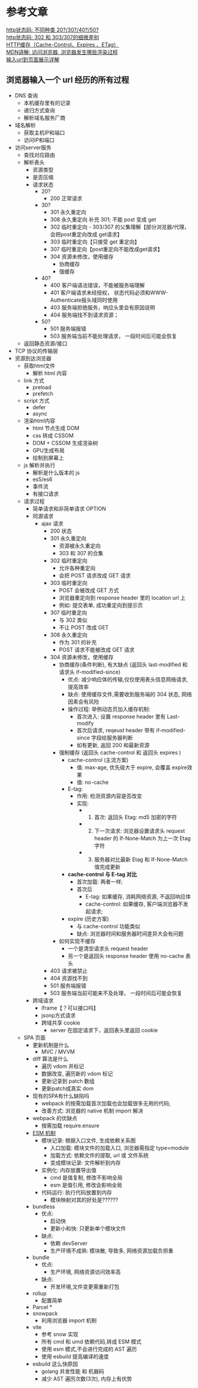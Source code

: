 # 参考文章
[http状态码: 不同种类 20?/30?/40?/50?](https://hit-alibaba.github.io/interview/basic/network/HTTP.html)  
[http状态码: 302 和 303/307的细微差别](https://zhuanlan.zhihu.com/p/60669395)   
[HTTP缓存（Cache-Control、Expires 、ETag）](https://cloud.tencent.com/developer/article/1359915)  
[MDN讲解: 访问浏览器, 浏览器发生哪些渲染过程](渲染页面：浏览器的工作原理)  
[输入url到页面展示详解](https://juejin.cn/post/6931210669991821326)

## 浏览器输入一个 url 经历的所有过程
* DNS 查询
  * 本机缓存里有的记录
  * 递归方式查询
  * 解析域名服务厂商
* 域名解析
  * 获取主机IP和端口
  * 访问IP和端口
* 访问server服务
  * 查找对应路由
  * 解析表头
    * 资源类型
    * 是否压缩
    * 请求状态
      * 20?
        * 200 正常请求
      * 30?
        * 301 永久重定向
        * 308 永久重定向 补充 301; 不能 post 变成 get
        * 302 临时重定向 - 303/307 的父集理解【部分浏览器/代理，会把post重定向改成 get请求】
        * 303 临时重定向【只接受 get 重定向】
        * 307 临时重定向【post重定向不能改成get请求】
        * 304 资源未修改，使用缓存
          * 协商缓存
          * 强缓存 
      * 40?
        * 400 客户端语法错误，不能被服务端理解
        * 401 客户端请求未经授权， 状态代码必须和WWW-Authenticate报头域同时使用
        * 403 服务端拒绝服务，响应头里会有原因说明
        * 404 服务端找不到请求资源；
      * 50?
        * 501 服务端报错
        * 503 服务端当前不能处理请求， 一段时间后可能会恢复
  * 返回静态资源/接口
* TCP 协议的传输层
* 资源到达浏览器
  * 获取html文件
    * 解析 html 内容
  * link 方式
    * preload
    * prefetch
  * script 方式
    * defer
    * async
  * 渲染html内容
    * html 节点生成 DOM
    * css 转成 CSSOM
    * DOM + CSSOM 生成渲染树
    * GPU生成布局
    * 绘制到屏幕上
  * js 解析并执行
    * 解析是什么版本的 js
    * es5/es6
    * 事件流
    * 有接口请求
  * 请求过程  
    * 简单请求和非简单请求 OPTION
    * 同源请求
      * ajax 请求
        * 200 状态
        * 301 永久重定向
          * 资源被永久重定向
          * 303 和 307 的合集
        * 302 临时重定向
          * 允许各种重定向
          * 会把 POST 请求改成 GET 请求
        * 303 临时重定向
          * POST 会被改成 GET 方式
          * 浏览器重定向到 response header 里的 location url 上
          * 例如: 提交表单, 成功重定向到提示页
        * 307 临时重定向
          * 与 302 类似
          * 不让 POST 改成 GET
        * 308 永久重定向
          * 作为 301 的补充
          * POST 请求不能被改成 GET 请求
        * 304 资源未修改，使用缓存
          * 协商缓存(条件判断), 有大缺点 (返回头 last-modified 和 请求头 if-modified-since)  
            * 优点: 减少响应体的传输,仅仅使用表头信息网络请求, 提高效率
            * 缺点: 使用缓存文件,需要收到服务端的 304 状态,  网络因素会有风险
            * 操作过程: 举例动态页加入缓存机制: 
              * 首次进入: 设置 response header 里有 Last-modify
              * 首次后请求, reqeust header 带有 if-modified-since 字段给服务器判断
              * 如有更新, 返回 200 和最新资源
          * 强制缓存 (返回头 cache-control 和 返回头 expires )
            * cache-control (主流方案)
              * 值: max-age, 优先级大于 expire, 会覆盖 expire效果
              * 值: no-cache 
            * E-tag:
              * 作用: 检测资源内容是否改变
              * 实现: 
                * 1. 首次: 返回头 Etag: md5 加密的字符
                * 2. 下一次请求: 浏览器设置请求头 request header 的 If-None-Match 为上一次 Etag 字符
                * 3. 服务器对比最新 Etag 和 If-None-Match 值完成更新
            * **cache-control 与 E-tag 对比**
              * 首次加载: 两者一样;
              * 首次后
                * E-tag: 如果缓存, 消耗网络资源, 不返回响应体
                * cache-control: 如果缓存, 客户端浏览器不发起请求;
            * expire (历史方案)
              * 与 cache-control 功能类似
              * 缺点: 浏览器时间和服务器时间差异大会有问题
          * 如何实现不缓存
            * 一个是清空请求头 request header
            * 另一个是返回头 response header 使用 no-cache 表头
        * 403 请求被禁止
        * 404 资源找不到
        * 501 服务端报错
        * 503 服务端当前可能来不及处理， 一段时间后可能会恢复
    * 跨域请求
      * iframe【？可以接口吗】
      * jsonp方式请求
      * 跨域共享 cookie
        * server 在固定请求下，返回表头里返回 cookie
  * SPA 页面
    * 更新机制是什么
      * MVC / MVVM
    * diff 算法是什么
      * 遍历 vdom 并标记
      * 数据改变, 遍历新的 vdom 标记
      * 更新记录到 patch 数组
      * 更新patch成真实 dom
    * 现有的SPA有什么缺陷吗
      * webpack 的按需加载首次加载也会加载很多无用的代码;
      * 改善方式: 浏览器的 native 机制 import 解决
    * webpack 的优缺点
      * 按需加载 require.ensure
    * [ESM 机制](https://segmentfault.com/a/1190000025137845)
      * 模块记录: 根据入口文件, 生成依赖关系图
        * 入口加载: 模块文件的加载入口, 浏览器需指定 type=module
        * 加载方式: 依赖文件的提取, url 或 文件系统
        * 变成模块记录: 文件解析到内存
      * 实例化: 内存放置导出值
        * cmd 是值复制, 修改不影响全局
        * esm 是值引用, 修改会影响全局
      * 代码运行: 执行代码放置到内存
        * 模块映射对其的好处是??????
    * bundless
      * 优点: 
        * 启动快
        * 更新小和快: 只更新单个模块文件
      * 缺点: 
        * 依赖 devServer
        * 生产环境不成熟: 模块散, 导致多, 网络资源加载负担重
    * bundle
      * 优点: 
        * 生产环境, 网络资源访问效率高
      * 缺点: 
        * 开发环境,文件变更需重新打包
    * rollup
      * 配置简单
    * Parcel
      * 
    * snowpack
      * 利用浏览器 import 机制
    * vite
      * 参考 snow 实现
      * 所有 cmd 和 umd 依赖代码,转成 ESM 模式
      * 使用 esm 模式,不会进行完成的 AST 遍历
      * 使用 esbuild 提高编译的速度
    * esbuild 这么快原因
      * golang 并发性能 和 机器码
      * 减少 AST 遍历次数(3次), 内存上有优势
